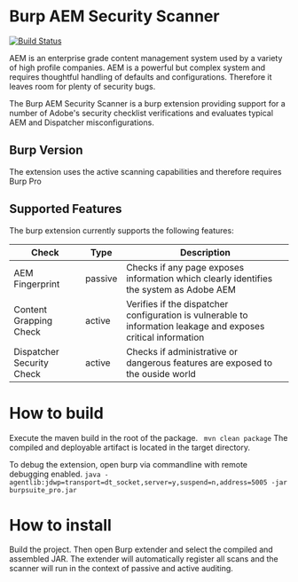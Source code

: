 # Burp AEM Security Scanner
[![Build Status](https://travis-ci.org/thomashartm/burp-aem-scanner.svg?branch=master)](https://travis-ci.org/thomashartm/burp-aem-scanner)

AEM is an enterprise grade content management system used by a variety of high profile companies. 
AEM is a powerful but complex system and requires thoughtful handling of defaults and configurations. 
Therefore it leaves room for plenty of security bugs.

The Burp AEM Security Scanner is a burp extension providing support for a number of Adobe's security checklist verifications 
and evaluates typical AEM and Dispatcher misconfigurations. 

## Burp Version
The extension uses the active scanning capabilities and therefore requires Burp Pro

## Supported Features

The burp extension currently supports the following features:

| Check  | Type  |  Description |
|---|---|---|
|AEM Fingerprint|passive| Checks if any page exposes information which clearly identifies the system as Adobe AEM |
|Content Grapping Check|active| Verifies if the dispatcher configuration is vulnerable to information leakage and exposes critical information |
|Dispatcher Security Check|active| Checks if administrative or dangerous features are exposed to the ouside world |

# How to build
Execute the maven build in the root of the package.
` mvn clean package`
The compiled and deployable artifact is located in the target directory.

To debug the extension, open burp via commandline with remote debugging enabled. 
`java -agentlib:jdwp=transport=dt_socket,server=y,suspend=n,address=5005 -jar burpsuite_pro.jar`

# How to install 
Build the project.
Then open Burp extender and select the compiled and assembled JAR.
The extender will automatically register all scans and the scanner will run in the context of passive and active auditing.
